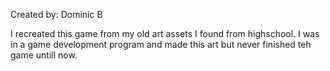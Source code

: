 Created by: Dominic B

I recreated this game from my old art assets I found from highschool. I was in a game development program and made this art but never finished teh game untill now.
